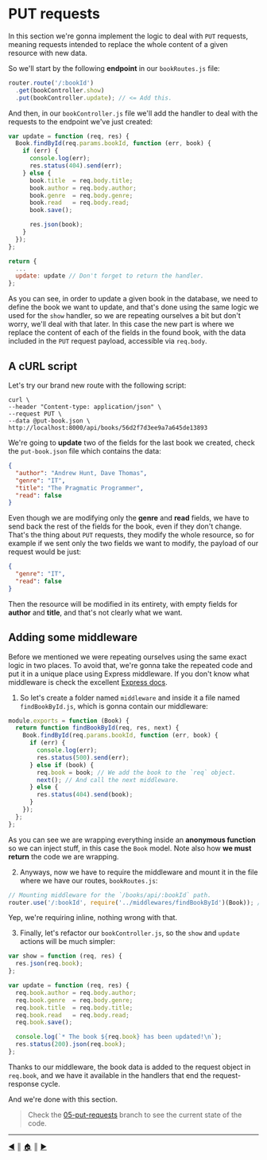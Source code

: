 # PUT requests
In this section we're gonna implement the logic to deal with `PUT` requests, meaning requests intended to replace the whole content  of a given resource with new data.

So we'll start by the following **endpoint** in our `bookRoutes.js` file:
```js
router.route('/:bookId')
  .get(bookController.show)
  .put(bookController.update); // <= Add this.
```

And then, in our `bookController.js` file we'll add the handler to deal with the requests to the endpoint we've just created:
```js
var update = function (req, res) {
  Book.findById(req.params.bookId, function (err, book) {
    if (err) {
      console.log(err);
      res.status(404).send(err);
    } else {
      book.title  = req.body.title;
      book.author = req.body.author;
      book.genre  = req.body.genre;
      book.read   = req.body.read;
      book.save();

      res.json(book);
    }
  });
};

return {
  ...
  update: update // Don't forget to return the handler.
};
```

As you can see, in order to update a given book in the database, we need to define the book we want to update, and that's done using the same logic we used for the `show` handler, so we are repeating ourselves a bit but don't worry, we'll deal with that later. In this case the new part is where we replace the content of each of the fields in the found book, with the data included in the `PUT` request payload, accessible via `req.body`.

## A cURL script
Let's try our brand new route with the following script:
```
curl \
--header "Content-type: application/json" \
--request PUT \
--data @put-book.json \
http://localhost:8000/api/books/56d2f7d3ee9a7a645de13893
```

We're going to **update** two of the fields for the last book we created, check the `put-book.json` file which contains the data:
```json
{
  "author": "Andrew Hunt, Dave Thomas",
  "genre": "IT",
  "title": "The Pragmatic Programmer",
  "read": false
}
```

Even though we are modifying only the **genre** and **read** fields, we have to send back the rest of the fields for the book, even if they don't change. That's the thing about `PUT` requests, they modify the whole resource, so for example if we sent only the two fields we want to modify, the payload of our request would be just:
```json
{
  "genre": "IT",
  "read": false
}
```

Then the resource will be modified in its entirety, with empty fields for **author** and **title**, and that's not clearly what we want.

## Adding some middleware
Before we mentioned we were repeating ourselves using the same exact logic in two places. To avoid that, we're gonna take the repeated code and put it in a unique place using Express middleware. If you don't know what middleware is check the excellent [Express docs][1].

1. So let's create a folder named `middleware` and inside it a file named `findBookById.js`, which is gonna contain our middleware:
  ```js
  module.exports = function (Book) {
    return function findBookById(req, res, next) {
      Book.findById(req.params.bookId, function (err, book) {
        if (err) {
          console.log(err);
          res.status(500).send(err);
        } else if (book) {
          req.book = book; // We add the book to the `req` object.
          next(); // And call the next middleware.
        } else {
          res.status(404).send(book);
        }
      });
    };
  };
  ```
  As you can see we are wrapping everything inside an **anonymous function** so we can inject stuff, in this case the `Book` model. Note also how **we must return** the code we are wrapping.

2. Anyways, now we have to require the middleware and mount it in the file where we have our routes, `bookRoutes.js`:
  ```js
  // Mounting middleware for the `/books/api/:bookId` path.
  router.use('/:bookId', require('../middlewares/findBookById')(Book)); // Injecting the Book model
  ```

  Yep, we're requiring inline, nothing wrong with that.

3. Finally, let's refactor our `bookController.js`, so the `show` and `update` actions will be much simpler:
  ```js
  var show = function (req, res) {
    res.json(req.book);
  };

  var update = function (req, res) {
    req.book.author = req.body.author;
    req.book.genre  = req.body.genre;
    req.book.title  = req.body.title;
    req.book.read   = req.body.read;
    req.book.save();

    console.log(`* The book ${req.book} has been updated!\n`);
    res.status(200).json(req.book);
  };
  ```

  Thanks to our middleware, the book data is added to the request object in `req.book`, and we have it available in the handlers that end the request-response cycle.

And we're done with this section.

> Check the [05-put-requests][2] branch to see the current state of the code.

---
[:arrow_backward:][back] ║ [:house:][home] ║ [:arrow_forward:][next]

<!-- navigation -->
[home]: ../README.md
[back]: post_requests.md
[next]: #


<!-- links -->
[1]: http://expressjs.com/en/guide/writing-middleware.html
[2]: https://github.com/lifeBalance/bookshelf-API/tree/05-put-requests
